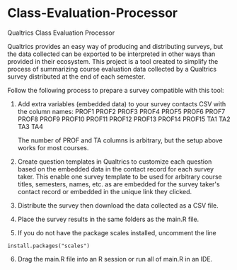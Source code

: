 # Class-Evaluation-Processor
Qualtrics Class Evaluation Processor

Qualtrics provides an easy way of producing and distributing surveys, but the data collected can be exported to be interpreted in other ways than provided in their ecosystem. This project is a tool created to simplify the process of summarizing course evaluation data collected by a Qualtrics survey distributed at the end of each semester.

Follow the following process to prepare a survey compatible with this tool:

1. Add extra variables (embedded data) to your survey contacts CSV with the column names:
  PROF1
  PROF2
  PROF3
  PROF4
  PROF5
  PROF6
  PROF7
  PROF8
  PROF9
  PROF10
  PROF11
  PROF12
  PROF13
  PROF14
  PROF15
  TA1
  TA2
  TA3
  TA4
  
    The number of PROF and TA columns is arbitrary, but the setup above works for most courses.

2. Create question templates in Qualtrics to customize each question based on the embedded data in the contact record for each survey taker. This enable one survey template to be used for arbitrary course titles, semesters, names, etc. as are embedded for the survey taker's contact record or embedded in the unique link they clicked.

3. Distribute the survey then download the data collected as a CSV file.

4. Place the survey results in the same folders as the main.R file.

5. If you do not have the package scales installed, uncomment the line


``` 
install.packages("scales")
```




6. Drag the main.R file into an R session or run all of main.R in an IDE.

